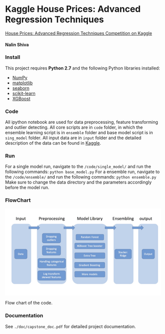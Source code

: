 # Kaggle House Prices: Advanced Regression Techniques
[House Prices: Advanced Regression Techniques
Competition on Kaggle](https://www.kaggle.com/c/house-prices-advanced-regression-techniques)
#### Nalin Shiva

### Install

This project requires **Python 2.7** and the following Python libraries installed:

- [NumPy](http://www.numpy.org/)
- [matplotlib](http://matplotlib.org/)
- [seaborn](https://stanford.edu/~mwaskom/software/seaborn/#)
- [scikit-learn](http://scikit-learn.org/stable/)
- [XGBoost](https://xgboost.readthedocs.io/en/latest/)


### Code

All ipython notebook are used for data preprocessing, feature transforming and outlier detecting.
All core scripts are in `code` folder, in which the ensemble learning script is in `ensemble` folder and
base model script is in `sing_model` folder. All input data are in `input` folder and the detailed description
of the data can be found in [Kaggle](https://www.kaggle.com/c/house-prices-advanced-regression-techniques/data). 
### Run

For a single model run, navigate to the `/code/single_model/` and run the following commands: ```python base_model.py```
For a ensemble run, navigate to the `/code/ensemble/` and run the following commands: ```python ensemble.py```
Make sure to change the data directory and the parameters accordingly before the model run.

### FlowChart

<img src="/doc/fig/flowchart.jpg" align="center" width="900px"/>

Flow chart of the code.

### Documentation

See `./doc/capstone_doc.pdf` for detailed project documentation.

